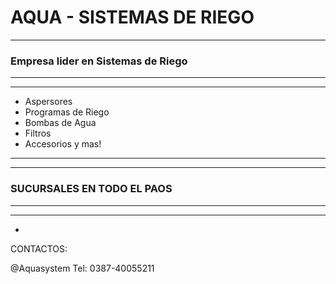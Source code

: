 # AQUA - SISTEMAS DE RIEGO

------------



### Empresa lider en Sistemas de Riego

------------


------------


- Aspersores
- Programas de Riego
- Bombas de Agua
- Filtros
- Accesorios y mas!

------------


------------


### SUCURSALES EN TODO EL PAOS
------------


------------




-
CONTACTOS:

@Aquasystem
Tel: 0387-40055211
